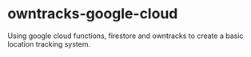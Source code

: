 # owntracks-google-cloud
Using google cloud functions, firestore and owntracks to create a basic location tracking system.

